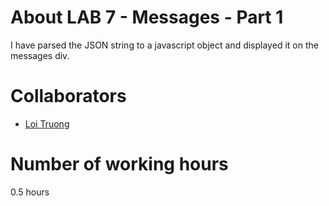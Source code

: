 # About LAB 7 - Messages - Part 1
  I have parsed the JSON string to a javascript object and displayed it on the messages div.

# Collaborators
  - [Loi Truong](https://github.com/loitruong)
  
# Number of working hours
  0.5 hours
